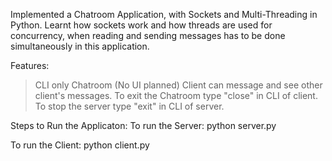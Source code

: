 Implemented a Chatroom Application, with Sockets and Multi-Threading in Python.
Learnt how sockets work and how threads are used for concurrency, when reading and sending messages has to be done simultaneously in this application.

Features:
> CLI only Chatroom (No UI planned)
> Client can message and see other client's messages.
> To exit the Chatroom type "close" in CLI of client.
> To stop the server type "exit" in CLI of server.

Steps to Run the Applicaton:
  To run the Server:
    python server.py

  To run the Client:
  python client.py
